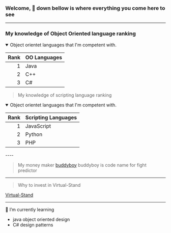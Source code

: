 ### Welcome, 👋 down bellow is where everything you come here to see

---
### My knowledge of Object Oriented language ranking 

<details open>
<summary>Object orientet languages that I'm competent with.</summary> 

| Rank | OO Languages  |
|-----:|---------------|
|     1|    Java       |
|     2|    C++        |
|     3|    C#         |

</details>


> My knowledge of scripting language ranking 

<details open>
<summary>Object orientet languages that I'm competent with.</summary> 

| Rank | Scripting Languages  |
|-----:|---------------|
|     1|    JavaScript |
|     2|    Python     |
|     3|    PHP        |

</details>
----

 > My money maker
 >  [buddyboy](https://github.com/wilmer88/buddyboy/)
   buddyboy is code name for fight predictor


---
 > Why to invest in Virtual-Stand
 
 [Virtual-Stand](https://github.com/wilmer88/taco-stand/)
 
---
🌱 I’m currently learning 
- java object oriented design
- C# design patterns




<!--
**wilmer88/wilmer88** is a ✨ _special_ ✨ repository because its `README.md` (this file) appears on your GitHub profile.

Here are some ideas to get you started:

- 🔭 I’m currently working on ...
- 🌱 I’m currently learning ...
- 👯 I’m looking to collaborate on ...
- 🤔 I’m looking for help with ...
- 💬 Ask me about ...
- 📫 How to reach me: ...
- 😄 Pronouns: ...
- ⚡ Fun fact: ...
-->
